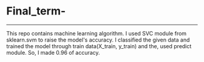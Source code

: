 # Final_term-
------------------------------
This repo contains machine learning algorithm.
I used SVC module from sklearn.svm to raise the model's accuracy.
I classified the given data and trained the model through train data(X_train, y_train) and the, used predict module.
So, I made 0.96 of accuracy. 
